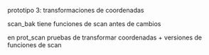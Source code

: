 prototipo 3: transformaciones de coordenadas

scan_bak tiene funciones de scan antes de cambios

en prot_scan pruebas de transformar coordenadas + versiones de funciones de scan